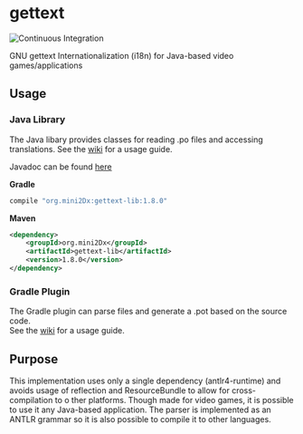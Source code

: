 
# gettext

![Continuous Integration](https://github.com/mini2Dx/gettext/workflows/Continuous%20Integration/badge.svg)

GNU gettext Internationalization (i18n) for Java-based video games/applications

## Usage

### Java Library

The Java libary provides classes for reading .po files and accessing translations. 
See the [wiki](https://github.com/mini2Dx/gettext/wiki) for a usage guide.

Javadoc can be found [here](https://mini2dx.github.io/gettext/javadoc/1.5.0/index.html)

__Gradle__
```gradle
compile "org.mini2Dx:gettext-lib:1.8.0"
```

__Maven__
```xml
<dependency>
    <groupId>org.mini2Dx</groupId>
    <artifactId>gettext-lib</artifactId>
    <version>1.8.0</version>
</dependency>
```

### Gradle Plugin

The Gradle plugin can parse files and generate a .pot based on the source code.  
See the [wiki](https://github.com/mini2Dx/gettext/wiki) for a usage guide.

## Purpose

This implementation uses only a single dependency (antlr4-runtime) and 
avoids usage of reflection and ResourceBundle to allow for cross-compilation to o
ther platforms. Though made for video games, it is possible to use it any Java-based 
application. The parser is implemented as an ANTLR grammar so it is also possible to 
compile it to other languages.
